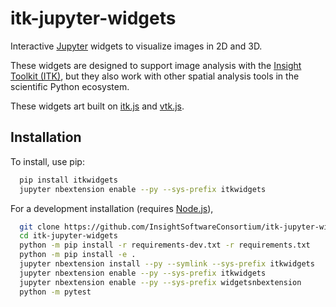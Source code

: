 itk-jupyter-widgets
===============================

Interactive [Jupyter](https://jupyter.org/) widgets to visualize images in 2D and 3D.

These widgets are designed to support image analysis with the [Insight Toolkit
(ITK)](https://itk.org/), but they also work with other spatial analysis tools
in the scientific Python ecosystem.

These widgets art built on
[itk.js](https://github.com/InsightSoftwareConsortium/itk-js) and
[vtk.js](https://github.com/Kitware/vtk-js).

Installation
------------

To install, use pip:

```sh
  pip install itkwidgets
  jupyter nbextension enable --py --sys-prefix itkwidgets
```


For a development installation (requires [Node.js](https://nodejs.org/en/download/)),

```sh
  git clone https://github.com/InsightSoftwareConsortium/itk-jupyter-widgets.git
  cd itk-jupyter-widgets
  python -m pip install -r requirements-dev.txt -r requirements.txt
  python -m pip install -e .
  jupyter nbextension install --py --symlink --sys-prefix itkwidgets
  jupyter nbextension enable --py --sys-prefix itkwidgets
  jupyter nbextension enable --py --sys-prefix widgetsnbextension
  python -m pytest
```
